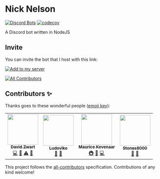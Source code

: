 # Nick Nelson

[![Discord Bots](https://top.gg/api/widget/servers/969889333156937740.svg)](https://top.gg/bot/969889333156937740)
[![codecov](https://codecov.io/gh/mkevenaar/NickNelson/branch/develop/graph/badge.svg?token=fq98k1DrDV)](https://codecov.io/gh/mkevenaar/NickNelson)

A Discord bot written in NodeJS

## Invite

You can invite the bot that I host with this link:

[![Add to my server](https://img.shields.io/badge/Add%20to%20my%20server-Nick%20Nelson-green?logo=discord)](https://nickandcharliebots.net/nick)

<!-- ALL-CONTRIBUTORS-BADGE:START - Do not remove or modify this section -->
[![All Contributors](https://img.shields.io/badge/all_contributors-4-orange.svg?style=flat-square)](#contributors-)
<!-- ALL-CONTRIBUTORS-BADGE:END -->

## Contributors ✨

Thanks goes to these wonderful people ([emoji key](https://allcontributors.org/docs/en/emoji-key)):

<!-- ALL-CONTRIBUTORS-LIST:START - Do not remove or modify this section -->
<!-- prettier-ignore-start -->
<!-- markdownlint-disable -->
<table>
  <tr>
    <td align="center"><a href="https://github.com/davidzwa"><img src="https://avatars.githubusercontent.com/u/6005355?v=4?s=100" width="100px;" alt=""/><br /><sub><b>David Zwart</b></sub></a><br /><a href="https://github.com/mkevenaar/NickNelson/commits?author=davidzwa" title="Code">💻</a> <a href="https://github.com/mkevenaar/NickNelson/issues?q=author%3Adavidzwa" title="Bug reports">🐛</a> <a href="https://github.com/mkevenaar/NickNelson/commits?author=davidzwa" title="Tests">⚠️</a> <a href="https://github.com/mkevenaar/NickNelson/pulls?q=is%3Apr+reviewed-by%3Adavidzwa" title="Reviewed Pull Requests">👀</a></td>
    <td align="center"><a href="https://ludoviko.ch"><img src="https://avatars.githubusercontent.com/u/4950364?v=4?s=100" width="100px;" alt=""/><br /><sub><b>Ludoviko</b></sub></a><br /><a href="#ideas-Lucxjo" title="Ideas, Planning, & Feedback">🤔</a> <a href="https://github.com/mkevenaar/NickNelson/pulls?q=is%3Apr+reviewed-by%3ALucxjo" title="Reviewed Pull Requests">👀</a></td>
    <td align="center"><a href="https://kevenaar.name/"><img src="https://avatars.githubusercontent.com/u/834643?v=4?s=100" width="100px;" alt=""/><br /><sub><b>Maurice Kevenaar</b></sub></a><br /><a href="#infra-mkevenaar" title="Infrastructure (Hosting, Build-Tools, etc)">🚇</a> <a href="https://github.com/mkevenaar/NickNelson/pulls?q=is%3Apr+reviewed-by%3Amkevenaar" title="Reviewed Pull Requests">👀</a> <a href="https://github.com/mkevenaar/NickNelson/commits?author=mkevenaar" title="Code">💻</a></td>
    <td align="center"><a href="https://github.com/Stones8000"><img src="https://avatars.githubusercontent.com/u/79322708?v=4?s=100" width="100px;" alt=""/><br /><sub><b>Stones8000</b></sub></a><br /><a href="https://github.com/mkevenaar/NickNelson/issues?q=author%3AStones8000" title="Bug reports">🐛</a> <a href="#ideas-Stones8000" title="Ideas, Planning, & Feedback">🤔</a></td>
  </tr>
</table>

<!-- markdownlint-restore -->
<!-- prettier-ignore-end -->

<!-- ALL-CONTRIBUTORS-LIST:END -->

This project follows the [all-contributors](https://github.com/all-contributors/all-contributors) specification. Contributions of any kind welcome!
